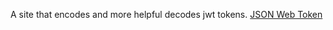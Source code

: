 A site that encodes and more helpful decodes jwt tokens.
[JSON Web Token](https://www.jsonwebtoken.io)
